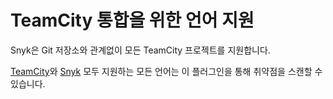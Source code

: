 # TeamCity 통합을 위한 언어 지원

Snyk은 Git 저장소와 관계없이 모든 TeamCity 프로젝트를 지원합니다.

[TeamCity](https://www.jetbrains.com/teamcity/features/languages/)와 [Snyk](../../../supported-languages-package-managers-and-frameworks/) 모두 지원하는 모든 언어는 이 플러그인을 통해 취약점을 스캔할 수 있습니다.